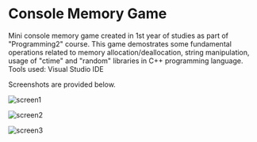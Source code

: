 Console Memory Game
=================
Mini console memory game created in 1st year of studies as part of "Programming2" course. This game demostrates some fundamental operations related to memory allocation/deallocation, string manipulation, usage of "ctime" and "random" libraries in C++ programming language. Tools used: Visual Studio IDE

Screenshots are provided below.


![screen1](https://image.ibb.co/bwg3Bx/Screenshot_1.png)

![screen2](https://image.ibb.co/dcoByc/Screenshot_2.png)

![screen3](https://image.ibb.co/dg3pjH/Screenshot_3.png)
